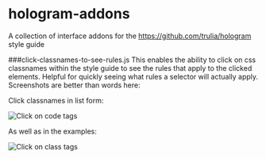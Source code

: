 hologram-addons
===============

A collection of interface addons for the https://github.com/trulia/hologram style guide

###click-classnames-to-see-rules.js
This enables the ability to click on css classnames within the style guide to see the rules that apply to the clicked elements.  Helpful for quickly seeing what rules a selector will actually apply.  Screenshots are better than words here:


Click classnames in list form:

![Click on code tags](http://i7.minus.com/iSiFrm2Q5Uht2.png
 "Click on code tags in the docs")


As well as in the examples:

![Click on class tags](http://i.minus.com/ibjVdUcRfdTvB8.png
 "Click on class tags in the examples")


